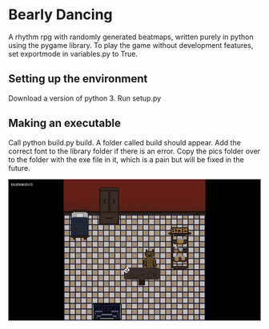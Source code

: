 # Bearly Dancing
A rhythm rpg with randomly generated beatmaps, written purely in python using the pygame library. To play the game without development features, set exportmode in variables.py to True.

## Setting up the environment

Download a version of python 3.
Run setup.py

## Making an executable

Call python build.py build.
A folder called build should appear.
Add the correct font to the library folder if there is an error.
Copy the pics folder over to the folder with the exe file in it,
which is a pain but will be fixed in the future.



![Alt Text](https://github.com/oflatt/portfolio-gifs/blob/master/bearly-dancing-demo.gif)
